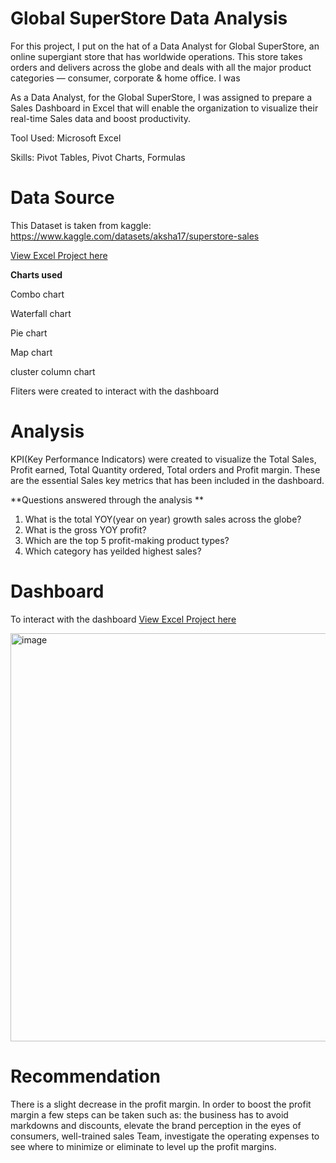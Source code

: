 # Global SuperStore Data Analysis 

For this project, I put on the hat of a Data Analyst for Global SuperStore, an online supergiant store that has worldwide operations. This store takes orders and delivers across the globe and deals with all the major product categories — consumer, corporate & home office. I was 

As a Data Analyst, for the Global SuperStore, I was assigned to prepare a Sales Dashboard in Excel that will enable the organization to visualize their real-time Sales data and boost productivity. 


Tool Used: Microsoft Excel

Skills: Pivot Tables, Pivot Charts, Formulas
  
# Data Source

This Dataset is taken from kaggle: https://www.kaggle.com/datasets/aksha17/superstore-sales 

[View Excel Project here](https://github.com/divyapasa/Global_SuperStore/blob/main/Global_SuperStore.xlsb)

**Charts used**

Combo chart

Waterfall chart

Pie chart

Map chart

cluster column chart

Fliters were created to interact with the dashboard

# Analysis

KPI(Key Performance Indicators) were created to visualize the Total Sales, Profit earned, Total Quantity ordered, Total orders and Profit margin. These are the essential Sales key metrics that has been included in the dashboard.

**Questions answered through the analysis **
1. What is the total YOY(year on year) growth sales across the globe?
2. What is the gross YOY profit?
3. Which are the top 5 profit-making product types? 
4. Which category has yeilded highest sales?


# Dashboard

To interact with the dashboard [View Excel Project here](https://github.com/divyapasa/Global_SuperStore/blob/main/Global_SuperStore.xlsb)

<img width="653" alt="image" src="https://user-images.githubusercontent.com/54399391/210023108-0a276581-c083-4205-9bed-dcf1ba1c80d5.png">

# Recommendation

There is a slight decrease in the profit margin. In order to boost the profit margin a few steps can be taken such as: the business has to avoid markdowns and discounts, elevate the brand perception in the eyes of consumers, well-trained sales Team, investigate the operating expenses to see where to minimize or eliminate to level up the profit margins. 





